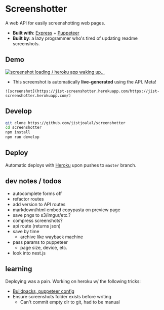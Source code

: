 # Screenshotter

A web API for easily screenshotting web pages.

- **Built with**: [Express](https://expressjs.com/) + [Puppeteer](https://github.com/GoogleChrome/puppeteer)
- **Built by**: a lazy programmer who's tired of updating readme screenshots.

## Demo

[![screenshot loading / heroku app waking up...](https://jist-screenshotter.herokuapp.com/https://jist-screenshotter.herokuapp.com/)](https://jist-screenshotter.herokuapp.com/)

- This screenshot is automatically **live-generated** using the API. Meta!

```
![screenshot](https://jist-screenshotter.herokuapp.com/https://jist-screenshotter.herokuapp.com/)
```

## Develop

```bash
git clone https://github.com/jistjoalal/screenshotter
cd screenshotter
npm install
npm run develop
```

## Deploy

Automatic deploys with [Heroku](https://devcenter.heroku.com/articles/github-integration#automatic-deploys) upon pushes to `master` branch.

## dev notes / todos

- autocomplete forms off
- refactor routes
- add version to API routes
- markdown/html embed copypasta on preview page
- save pngs to s3/imgur/etc.?
- compress screenshots?
- api route (returns json)
- save by time
  - archive like wayback machine
- pass params to puppeteer
  - page size, device, etc.
- look into nest.js

## learning

Deploying was a pain. Working on heroku w/ the following tricks:

- [Buildpacks, puppeteer config](https://stackoverflow.com/a/55090914)
- Ensure screenshots folder exists before writing
  - Can't commit empty dir to git, had to be manual
